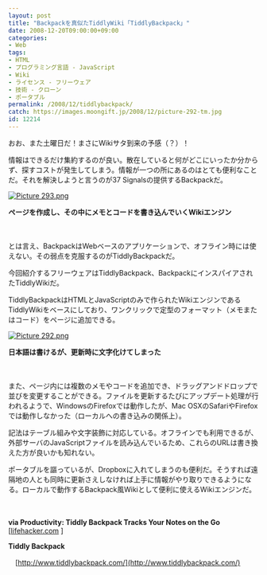 ```yaml
---
layout: post
title: "Backpackを真似たTiddlyWiki「TiddlyBackpack」"
date: 2008-12-20T09:00:00+09:00
categories:
- Web
tags: 
- HTML
- プログラミング言語 - JavaScript
- Wiki
- ライセンス - フリーウェア
- 技術 - クローン
- ポータブル
permalink: /2008/12/tiddlybackpack/
catch: https://images.moongift.jp/2008/12/picture-292-tm.jpg
id: 12214
---
```

おお、また土曜日だ！まさにWikiサタ到来の予感（？）！

  

情報はできるだけ集約するのが良い。散在していると何がどこにいったか分からず、探すコストが発生してしまう。情報が一つの所にあるのはとても便利なことだ。それを解決しようと言うのが37 Signalsの提供するBackpackだ。

  

[![Picture 293.png](https://images.moongift.jp/2008/12/picture-293-tm.jpg)](https://images.moongift.jp/2008/12/picture-293.png)  
  
**ページを作成し、その中にメモとコードを書き込んでいくWikiエンジン**

  

　

  

とは言え、BackpackはWebベースのアプリケーションで、オフライン時には使えない。その弱点を克服するのがTiddlyBackpackだ。

  

今回紹介するフリーウェアはTiddlyBackpack、BackpackにインスパイアされたTiddlyWikiだ。

  
<!--more-->

TiddlyBackpackはHTMLとJavaScriptのみで作られたWikiエンジンであるTiddlyWikiをベースにしており、ワンクリックで定型のフォーマット（メモまたはコード）をページに追加できる。

  

[![Picture 292.png](https://images.moongift.jp/2008/12/picture-292-tm.jpg)](https://images.moongift.jp/2008/12/picture-292.png)  
  
**日本語は書けるが、更新時に文字化けてしまった**

  

　

  

また、ページ内には複数のメモやコードを追加でき、ドラッグアンドドロップで並びを変更することができる。ファイルを更新するたびにアップデート処理が行われるようで、WindowsのFirefoxでは動作したが、Mac OSXのSafariやFirefoxでは動作しなかった（ローカルへの書き込みの関係上）。

  

記法はテーブル組みや文字装飾に対応している。オフラインでも利用できるが、外部サーバのJavaScriptファイルを読み込んでいるため、これらのURLは書き換えた方が良いかも知れない。

  

ポータブルを謳っているが、Dropboxに入れてしまうのも便利だ。そうすれば遠隔地の人とも同時に更新さえしなければ上手に情報がやり取りできるようになる。ローカルで動作するBackpack風Wikiとして便利に使えるWikiエンジンだ。

  

　

  

**via Productivity: Tiddly Backpack Tracks Your Notes on the Go** [[lifehacker.com](http://lifehacker.com/5111169/tiddly-backpack-tracks-your-notes-on-the-go) ]

  

**Tiddly Backpack**  
  
　[http://www.tiddlybackpack.com/](http://www.tiddlybackpack.com/)

  
